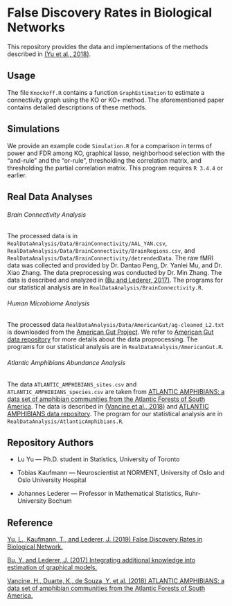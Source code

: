 # False Discovery Rates in Biological Networks

This repository provides the data and implementations of the methods described in [(Yu et al., 2018)](https://arxiv.org/pdf/1907.03808.pdf). 

## Usage
The file `Knockoff.R` contains a function `GraphEstimation` to estimate a connectivity graph using the KO or KO+ method. The aforementioned paper contains detailed descriptions of these methods.

## Simulations
We provide an example code `Simulation.R` for a comparison in terms of power and FDR among KO, graphical lasso, neighborhood selection with the “and-rule” and the “or-rule”, thresholding the correlation matrix, and thresholding the partial correlation matrix. This program requires `R 3.4.4` or earlier.

## Real Data Analyses

###### Brain Connectivity Analysis  
The processed data is in `RealDataAnalysis/Data/BrainConnectivity/AAL_YAN.csv`, `RealDataAnalysis/Data/BrainConnectivity/BrainRegions.csv`, and `RealDataAnalysis/Data/BrainConnectivity/detrendedData`. 
The raw fMRI data was collected and provided by Dr. Dantao Peng, Dr. Yanlei Mu, and Dr. Xiao Zhang. 
The data preprocessing was conducted by Dr. Min Zhang.
The data is described and analyzed in [(Bu and Lederer, 2017)](https://arxiv.org/pdf/1704.02739.pdf). 
The programs for our statistical analysis are in `RealDataAnalysis/BrainConnectivity.R`. 

###### Human Microbiome Analysis
The processed data `RealDataAnalysis/Data/AmericanGut/ag-cleaned_L2.txt` is downloaded from the [American Gut Project](http://humanfoodproject.com/americangut/). 
We refer to [American Gut data repository](https://github.com/biocore/American-Gut) for more details about the data proprocessing. 
The programs for our statistical analysis are in `RealDataAnalysis/AmericanGut.R`.

###### Atlantic Amphibians Abundance Analysis
The data `ATLANTIC_AMPHIBIANS_sites.csv` and `ATLANTIC_AMPHIBIANS_species.csv` are taken from [ATLANTIC AMPHIBIANS: a data set of amphibian communities from the Atlantic Forests of South America](https://esajournals.onlinelibrary.wiley.com/doi/full/10.1002/ecy.2392). 
The data is described in [(Vancine et al., 2018)](https://esajournals.onlinelibrary.wiley.com/action/downloadSupplement?doi=10.1002%2Fecy.2392&file=ecy2392-sup-0002-MetadataS1.pdf)
and [ATLANTIC AMPHIBIANS data repository](https://github.com/mauriciovancine/ATLANTIC-AMPHIBIANS/tree/v1.0.0).
The program for our statistical analysis are in `RealDataAnalysis/AtlanticAmphibians.R`. 


## Repository Authors
- Lu Yu — Ph.D. student in Statistics, University of Toronto 

- Tobias Kaufmann — Neuroscientist at NORMENT, University of Oslo and Oslo University Hospital

- Johannes Lederer — Professor in Mathematical Statistics, Ruhr-University Bochum


## Reference
[Yu, L., Kaufmann, T., and Lederer, J. (2019) False Discovery Rates in Biological Network.](https://arxiv.org/pdf/1907.03808.pdf)

[Bu, Y. and Lederer, J. (2017) Integrating additional knowledge into estimation of graphical models.](https://arxiv.org/pdf/1704.02739.pdf)

[Vancine, H., Duarte, K., de Souza, Y. et al. (2018) ATLANTIC AMPHIBIANS: a data set of amphibian communities from the Atlantic Forests of South America.](https://esajournals.onlinelibrary.wiley.com/action/downloadSupplement?doi=10.1002%2Fecy.2392&file=ecy2392-sup-0002-MetadataS1.pdf)




